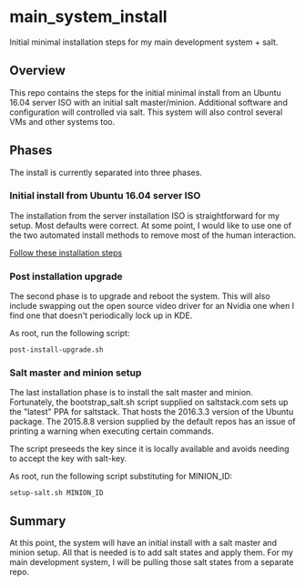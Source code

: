 # main_system_install
Initial minimal installation steps for my main development system + salt.

## Overview

This repo contains the steps for the initial minimal install from an Ubuntu
16.04 server ISO with an initial salt master/minion. Additional software
and configuration will controlled via salt. This system will also control
several VMs and other systems too.

## Phases

The install is currently separated into three phases.

### Initial install from Ubuntu 16.04 server ISO

The installation from the server installation ISO is straightforward for my
setup. Most defaults were correct. At some point, I would like to use one
of the two automated install methods to remove most of the human interaction.

[Follow these installation steps](./initial.md)

### Post installation upgrade

The second phase is to upgrade and reboot the system. This will also include
swapping out the open source video driver for an Nvidia one when I find one
that doesn't periodically lock up in KDE.

As root, run the following script:

`post-install-upgrade.sh`

### Salt master and minion setup

The last installation phase is to install the salt master and minion.
Fortunately, the bootstrap_salt.sh script supplied on saltstack.com sets up
the "latest" PPA for saltstack. That hosts the 2016.3.3 version of the Ubuntu
package. The 2015.8.8 version supplied by the default repos has an issue of
printing a warning when executing certain commands.

The script preseeds the key since it is locally available and avoids needing
to accept the key with salt-key.

As root, run the following script substituting for MINION_ID:

`setup-salt.sh MINION_ID`

## Summary

At this point, the system will have an initial install with a salt master and
minion setup. All that is needed is to add salt states and apply them. For my
main development system, I will be pulling those salt states from a separate
repo.
